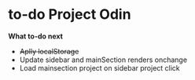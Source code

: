 # to-do Project Odin

**What to-do next**

- ~~Aplly localStorage~~
- Update sidebar and mainSection renders onchange
- Load mainsection project on sidebar project click

